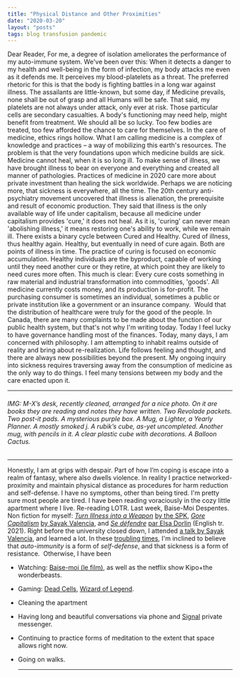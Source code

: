 ```yaml
---
title: "Physical Distance and Other Proximities"
date: "2020-03-20"
layout: "posts"
tags: blog transfusion pandemic
---
```


Dear Reader, For me, a degree of isolation ameliorates the performance of my auto-immune system. We've been over this: When it detects a danger to my health and well-being in the form of infection, my body attacks me even as it defends me. It perceives my blood-platelets as a threat. The preferred rhetoric for this is that the body is fighting battles in a long war against illness. The assailants are little-known, but some day, if Medicine prevails, none shall be out of grasp and all Humans will be safe. That said, my platelets are not always under attack, only ever at risk. Those particular cells are secondary casualties. A body's functioning may need help, might benefit from treatment. We should all be so lucky. Too few bodies are treated, too few afforded the chance to care for themselves. In the care of medicine, ethics rings hollow. What I am calling medicine is a complex of knowledge and practices – a way of mobilizing this earth's resources. The problem is that the very foundations upon which medicine builds are sick. Medicine cannot heal, when it is so long ill. To make sense of illness, we have brought illness to bear on everyone and everything and created all manner of pathologies. Practices of medicine in 2020 care more about private investment than healing the sick worldwide. Perhaps we are noticing more, that sickness is everywhere, all the time. The 20th century anti-psychiatry movement uncovered that illness is alienation, the prerequisite and result of economic production. They said that illness is the only available way of life under capitalism, because all medicine under capitalism provides 'cure,' it does not heal. As it is, 'curing' can never mean 'abolishing illness,' it means restoring one's ability to work, while we remain ill. There exists a binary cycle between Cured and Healthy. Cured of illness, thus healthy again. Healthy, but eventually in need of cure again. Both are points of illness in time. The practice of curing is focused on economic accumulation. Healthy individuals are the byproduct, capable of working until they need another cure or they retire, at which point they are likely to need cures more often. This much is clear: Every cure costs something in raw material and industrial transformation into commodities, 'goods'. All medicine currently costs money, and its production is for-profit. The purchasing consumer is sometimes an individual, sometimes a public or private institution like a government or an insurance company.  Would that the distribution of healthcare were truly for the good of the people. In Canada, there are many complaints to be made about the function of our public health system, but that's not why I'm writing today. Today I feel lucky to have governance handling most of the finances. Today, many days, I am concerned with philosophy. I am attempting to inhabit realms outside of reality and bring about re-realization. Life follows feeling and thought, and there are always new possibilities beyond the present. My ongoing inquiry into sickness requires traversing away from the consumption of medicine as the only way to do things. I feel many tensions between my body and the care enacted upon it.

* * *

###### IMG: M-X’s desk, recently cleaned, arranged for a nice photo. On it are books they are reading and notes they have written. Two Revolade packets. Two post-it pads. A mysterious purple box. A Mug, a Lighter, a Yearly Planner. A mostly smoked j. A rubik’s cube, as-yet uncompleted. Another mug, with pencils in it. A clear plastic cube with decorations. A Balloon Cactus.

* * *

Honestly, I am at grips with despair. Part of how I’m coping is escape into a realm of fantasy, where also dwells violence. In reality I practice networked-proximity and maintain physical distance as procedures for harm reduction and self-defense. I have no symptoms, other than being tired. I'm pretty sure most people are tired. I have been reading voraciously in the cozy little apartment where I live. Re-reading LOTR. Last week, Baise-Moi Despentes. Non fiction for myself: _[Turn Illness into a Weapon](http://www.spkpfh.de/index_english.html)_ [by the SPK](http://www.spkpfh.de/index_english.html), _[Gore Capitalism](https://www.akpress.org/gore-capitalism.html)_ [by Sayak Valencia](https://www.akpress.org/gore-capitalism.html), and _[Se défendre](https://www.editionsladecouverte.fr/catalogue/index-Se_d__fendre-9782355221101.html)_ [par Elsa Dorlin](https://www.editionsladecouverte.fr/catalogue/index-Se_defendre-9782355221101.html) (English tr. 2021). Right before the university closed down, I attended [a talk by Sayak Valencia](http://www.optica.ca/programmation/index.php#982), and learned a lot. In these [troubling times](https://www.youtube.com/watch?v=RZHurGcoRmQ), I'm inclined to believe that _auto-immunity_ is a form of _self-defense_, and that sickness is a form of resistance.  Otherwise, I have been

- Watching: [Baise-moi (le film)](https://en.wikipedia.org/wiki/Baise_Moi), as well as the netflix show Kipo+the wonderbeasts.
- Gaming: [Dead Cells](https://dead-cells.com/), [Wizard of Legend](http://wizardoflegend.com/).
- Cleaning the apartment
- Having long and beautiful conversations via phone and [Signal](https://www.signal.org/) private messenger.
- Continuing to practice forms of meditation to the extent that space allows right now.
- Going on walks.

    * * *

